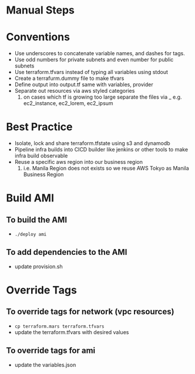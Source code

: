 # Manual Steps

# Conventions
 * Use underscores to concatenate variable names, and dashes for tags.     
 * Use odd numbers for private subnets and even number for public subnets 
 * Use terraform.tfvars instead of typing all variables using stdout      
 * Create a terrafurm.dummy file to make tfvars                           
 * Define output into output.tf same with variables, provider  
 * Separate out resources via aws styled categories                       
   1. on cases which tf is growing too large separate the files via _ e.g. ec2_instance, ec2_lorem, ec2_ipsum  
# Best Practice
 * Isolate, lock and share terraform.tfstate using s3 and dynamodb 
 * Pipeline infra builds into CICD builder like jenkins or other tools to make infra build observable 
 * Reuse a specific aws region into our business region
    1. i.e. Manila Region does not exists so we reuse AWS Tokyo as Manila Business Region


# Build AMI
## To build the AMI  
* `./deploy ami`
## To add dependencies to the AMI
* update provision.sh

# Override Tags
## To override tags for network (vpc resources)
* `cp terraform.mars terraform.tfvars`
* update the terraform.tfvars with desired values
## To override tags for ami
* update the variables.json 
